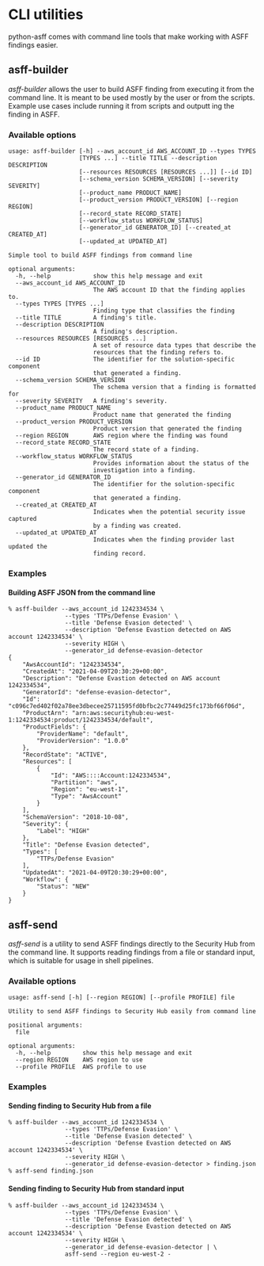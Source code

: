 # CLI utilities

python-asff comes with command line tools that make working with ASFF findings easier.

## asff-builder

_asff-builder_ allows the user to build ASFF finding from executing it from the command line. It is meant to be used mostly by the user or from the scripts.
Example use cases include running it from scripts and outputt   ing the finding in ASFF.

### Available options

```shell
usage: asff-builder [-h] --aws_account_id AWS_ACCOUNT_ID --types TYPES
                    [TYPES ...] --title TITLE --description DESCRIPTION
                    [--resources RESOURCES [RESOURCES ...]] [--id ID]
                    [--schema_version SCHEMA_VERSION] [--severity SEVERITY]
                    [--product_name PRODUCT_NAME]
                    [--product_version PRODUCT_VERSION] [--region REGION]
                    [--record_state RECORD_STATE]
                    [--workflow_status WORKFLOW_STATUS]
                    [--generator_id GENERATOR_ID] [--created_at CREATED_AT]
                    [--updated_at UPDATED_AT]

Simple tool to build ASFF findings from command line

optional arguments:
  -h, --help            show this help message and exit
  --aws_account_id AWS_ACCOUNT_ID
                        The AWS account ID that the finding applies to.
  --types TYPES [TYPES ...]
                        Finding type that classifies the finding
  --title TITLE         A finding's title.
  --description DESCRIPTION
                        A finding's description.
  --resources RESOURCES [RESOURCES ...]
                        A set of resource data types that describe the
                        resources that the finding refers to.
  --id ID               The identifier for the solution-specific component
                        that generated a finding.
  --schema_version SCHEMA_VERSION
                        The schema version that a finding is formatted for
  --severity SEVERITY   A finding's severity.
  --product_name PRODUCT_NAME
                        Product name that generated the finding
  --product_version PRODUCT_VERSION
                        Product version that generated the finding
  --region REGION       AWS region where the finding was found
  --record_state RECORD_STATE
                        The record state of a finding.
  --workflow_status WORKFLOW_STATUS
                        Provides information about the status of the
                        investigation into a finding.
  --generator_id GENERATOR_ID
                        The identifier for the solution-specific component
                        that generated a finding.
  --created_at CREATED_AT
                        Indicates when the potential security issue captured
                        by a finding was created.
  --updated_at UPDATED_AT
                        Indicates when the finding provider last updated the
                        finding record.

```

### Examples

#### Building ASFF JSON from the command line

```shell
% asff-builder --aws_account_id 1242334534 \
                --types 'TTPs/Defense Evasion' \
                --title 'Defense Evasion detected' \
                --description 'Defense Evastion detected on AWS account 1242334534' \
                --severity HIGH \
                --generator_id defense-evasion-detector
{
    "AwsAccountId": "1242334534",
    "CreatedAt": "2021-04-09T20:30:29+00:00",
    "Description": "Defense Evastion detected on AWS account 1242334534",
    "GeneratorId": "defense-evasion-detector",
    "Id": "c096c7ed402f02a78ee3dbecee25711595fd0bfbc2c77449d25fc173bf66f06d",
    "ProductArn": "arn:aws:securityhub:eu-west-1:1242334534:product/1242334534/default",
    "ProductFields": {
        "ProviderName": "default",
        "ProviderVersion": "1.0.0"
    },
    "RecordState": "ACTIVE",
    "Resources": [
        {
            "Id": "AWS::::Account:1242334534",
            "Partition": "aws",
            "Region": "eu-west-1",
            "Type": "AwsAccount"
        }
    ],
    "SchemaVersion": "2018-10-08",
    "Severity": {
        "Label": "HIGH"
    },
    "Title": "Defense Evasion detected",
    "Types": [
        "TTPs/Defense Evasion"
    ],
    "UpdatedAt": "2021-04-09T20:30:29+00:00",
    "Workflow": {
        "Status": "NEW"
    }
}
```

## asff-send

_asff-send_ is a utility to send ASFF findings directly to the Security Hub from the command line. It supports reading findings from a file or standard input, which is suitable for usage in shell pipelines.

### Available options

```shell
usage: asff-send [-h] [--region REGION] [--profile PROFILE] file

Utility to send ASFF findings to Security Hub easily from command line

positional arguments:
  file

optional arguments:
  -h, --help         show this help message and exit
  --region REGION    AWS region to use
  --profile PROFILE  AWS profile to use

```

### Examples

#### Sending finding to Security Hub from a file

```shell
% asff-builder --aws_account_id 1242334534 \
                --types 'TTPs/Defense Evasion' \
                --title 'Defense Evasion detected' \
                --description 'Defense Evastion detected on AWS account 1242334534' \
                --severity HIGH \ 
                --generator_id defense-evasion-detector > finding.json
% asff-send finding.json
```

#### Sending finding to Security Hub from standard input

```shell
% asff-builder --aws_account_id 1242334534 \
                --types 'TTPs/Defense Evasion' \
                --title 'Defense Evasion detected' \
                --description 'Defense Evastion detected on AWS account 1242334534' \
                --severity HIGH \ 
                --generator_id defense-evasion-detector | \
                asff-send --region eu-west-2 -
```